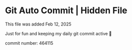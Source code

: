 # Git Auto Commit | Hidden File

This file was added Feb 12, 2025

Just for fun and keeping my daily git commit active 🤪

commit number: 464115
